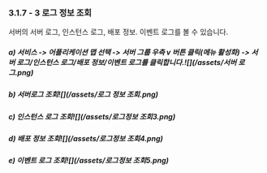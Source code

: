 ### 3.1.7 - 3 로그 정보 조회

서버의 서버 로그, 인스턴스 로그, 배포 정보. 이벤트 로그를 볼 수 있습니다.

##### a\) 서비스 -&gt; 어플리케이션 맵 선택 -&gt; 서버 그룹 우측 v 버튼 클릭\(메뉴 활성화\) -&gt; 서버 로그/인스턴스 로그/배포 정보/이벤트 로그를 클릭합니다.![](/assets/서버 로그.png)

##### b\) 서버로그 조회![](/assets/로그 정보 조회.png)

##### c\) 인스턴스 로그 조회![](/assets/로그정보 조회3.png)

##### d\) 배포 정보 조회![](/assets/로그정보 조회4.png)

##### e\) 이벤트 로그 조회![](/assets/로그정보 조회5.png)



